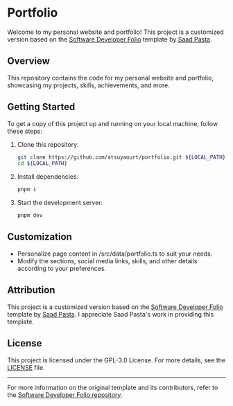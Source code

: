 # Portfolio

Welcome to my personal website and portfolio! This project is a customized version based on the [Software Developer Folio](https://github.com/saadpasta/developerFolio/tree/5491fc077c8f0f02beedf77eec1c555b3b126b32) template by [Saad Pasta](https://github.com/saadpasta).

## Overview

This repository contains the code for my personal website and portfolio, showcasing my projects, skills, achievements, and more.

## Getting Started

To get a copy of this project up and running on your local machine, follow these steps:

1. Clone this repository:

   ```bash
   git clone https://github.com/atsuyaourt/portfolio.git ${LOCAL_PATH}
   cd ${LOCAL_PATH}
   ```

2. Install dependencies:

   ```bash
   pnpm i
   ```

3. Start the development server:
   ```bash
   pnpm dev
   ```

## Customization

- Personalize page content in /src/data/portfolio.ts to suit your needs.
- Modify the sections, social media links, skills, and other details according to your preferences.

## Attribution

This project is a customized version based on the [Software Developer Folio](https://github.com/saadpasta/developerFolio/tree/5491fc077c8f0f02beedf77eec1c555b3b126b32) template by [Saad Pasta](https://github.com/saadpasta). I appreciate Saad Pasta's work in providing this template.

## License

This project is licensed under the GPL-3.0 License. For more details, see the [LICENSE](./LICENSE) file.

---

For more information on the original template and its contributors, refer to the [Software Developer Folio repository](https://github.com/saadpasta/developerFolio).

